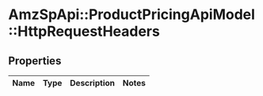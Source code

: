 # AmzSpApi::ProductPricingApiModel::HttpRequestHeaders

## Properties
Name | Type | Description | Notes
------------ | ------------- | ------------- | -------------

